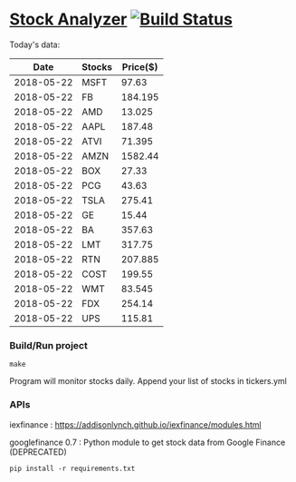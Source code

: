 # [Stock Analyzer](https://ogoyal.github.io/StockAnalyzer/) [![Build Status](https://travis-ci.org/ogoyal/StockAnalyzer.svg?branch=master)](https://travis-ci.org/ogoyal/StockAnalyzer)

Today's data:

| Date| Stocks| Price($) | 
| --- | --- | ---  | 
| 2018-05-22| MSFT| 97.63 | 
| 2018-05-22| FB| 184.195 | 
| 2018-05-22| AMD| 13.025 | 
| 2018-05-22| AAPL| 187.48 | 
| 2018-05-22| ATVI| 71.395 | 
| 2018-05-22| AMZN| 1582.44 | 
| 2018-05-22| BOX| 27.33 | 
| 2018-05-22| PCG| 43.63 | 
| 2018-05-22| TSLA| 275.41 | 
| 2018-05-22| GE| 15.44 | 
| 2018-05-22| BA| 357.63 | 
| 2018-05-22| LMT| 317.75 | 
| 2018-05-22| RTN| 207.885 | 
| 2018-05-22| COST| 199.55 | 
| 2018-05-22| WMT| 83.545 | 
| 2018-05-22| FDX| 254.14 | 
| 2018-05-22| UPS| 115.81 | 

### Build/Run project

```
make
```

Program will monitor stocks daily. Append your list of stocks in tickers.yml

### APIs
iexfinance : https://addisonlynch.github.io/iexfinance/modules.html

googlefinance 0.7 : Python module to get stock data from Google Finance (DEPRECATED)

```
pip install -r requirements.txt
```
